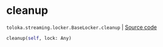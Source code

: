 # cleanup
`toloka.streaming.locker.BaseLocker.cleanup` | [Source code](https://github.com/Toloka/toloka-kit/blob/v0.1.25/src/streaming/locker.py#L29)

```python
cleanup(self, lock: Any)
```

